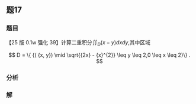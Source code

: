 ## 题17
### 题目
【25 版 0.1w 强化 39】计算二重积分${\iint }_{D}( {x - y}) {dxdy}$,其中区域

$$
D = \{  {( {x, y})  \mid  \sqrt{{2x} - {x}^{2}} \leq  y \leq  2,0 \leq  x \leq  2}\}  .
$$
### 分析

### 解